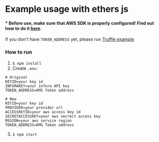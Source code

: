 # Example usage with ethers js

#### * Before use, make sure that AWS SDK is properly configured! Find out how to do it [here](https://docs.aws.amazon.com/sdk-for-javascript/v2/developer-guide/configuring-the-jssdk.html).

If you don't have `TOKEN_ADDRESS` yet, please run [Truffle example]() 
### How to run
1. `$ npm install`
2. Create `.env`:
```
# Original
KEYID=your key id
INFURAKEY=your infura API key
TOKEN_ADDRESS=KMS Token address

# New
KEYID=your key id
PROVIDER=your provider url
ACCESSKEYID=your aws access key id
SECRETACCESSKEY=your aws secrect access key
REGION=your aws service region
TOKEN_ADDRESS=KMS Token address
```
3. `$ npm start`

